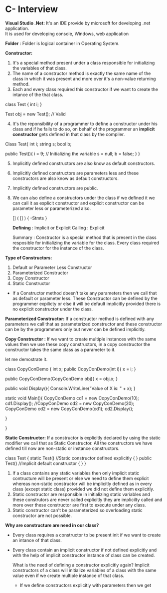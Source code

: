# C- Interview

**Visual Studio .Net:**
It's an IDE provide by microsoft for developing .net application.  
It is used for developing console, Windows, web application  

**Folder** : Folder is logical container in Operating System.  

**Constructor:**
1. It's a special method present under a class responsible for initializing the variables of that class.
2. The name of a constructor method is exactly the same name of the class in which it was present and more over it's a non-value returning method.
3. Each and every class required this constructor if we want to create the intance of the that class.

class Test
{
  int i;
}

Test obj = new Test(); // Valid

4. It's the reponsibility of a programmer to define a constructor under his class and if he fails to do so, on behalf of the programmer an **implicit constructor** gets defined in that class by the compiler.

Class Test{
  int i; string s; bool b;

  public Test(){
  i = 9;   // Initializing the variable
  s = null;
  b = false;
  }
}

5. Implicitly defined constructors are also know as default constructors.
6. Implicitly defined constructors are parameters less and these constructors are also know as default constructors.
7. Implicitly defined constructors are public.
8. We can also define a constructors under the class if we defined it we can call it as explicit constructor
   and explicit constructor can be parameter less or parameterized also.

   [<modifiers>] <name>( [<parameter list>] )
   {
      -Stmts
   }

   **Defining** : Implicit or Explicit
   Calling : Explicit

   Summary :
   Constructor is a special method that is present in the class resposible for initializing the variable for the class.
   Every class required the constructor for the instance of the class.
   

**Type of Constructors:**
1. Default or Parameter Less Constructor
2. Parameterized Constructor
3. Copy Constructor
4. Static Constructor

- If a Constructor method doesn't take any parameters then we call that as default or parameter less. These Constructor can be defined by the programmer expilicty or else it will be default implicitly provided there is no explicit constructor under the class.

**Parameterized  Constructor:**
If a constructor method is defined with any parameters we call that as parameterized constructor and these constructor can be by the programmers only but never can be defined implicitly.


**Copy Constructor :**
If we want to create multiple instances with the same values then we use these copy constructors, in a copy constructor   the constructor takes the same class as a parameter to it.

let me demostrate it.

class CopyConDemo
{
  int x;
  public CopyConDemo(int i){
    x = i;
  }

  public CopyConDemo(CopyConDemo obj){
    x = obj.x;
  }

  public void Display(){
  Console.WriteLine("Value of X is: " + x);
  }

  static void Main(){
  CopyConDemo cd1 = new CopyConDemo(10);
  cd1.Display();
  //CopyConDemo cd2 = new CopyConDemo(20);
  CopyConDemo cd2 = new CopyConDemo(cd1);
  cd2.Display();

  
  }
  

}

**Static Constructor:**
If a constructor is explicitly declared by using the static modifier we call that as Static Constructor. All the constructors we have defined till now are non-static or instance constructors.

class Test
{
  static Test()  //Static constructor defined explicitly
  {
  }
  public Test()  //Implicit default constructor
  {
  }
}

1. If a class contains any static variables then only implicit static contructure will be present
   or else we need to define them explicit whereas non-static constructor will be implicitly defined as in every class 
   (except static class) provided we did not define them explicitly.
2. Static constructor are responsible in initializing static variables and these construtors are never called explicitly 
   they are implicilty called and more over these constructor are first to execute under any class.
3. Static constructor can't be parameterized so overloading static constructor are not possible.

**Why are constructure are need in our class?**

- Every class requires a constructor to be present init if we want to create an intance of that class.
- Every class contain an implicit constructor if not defined explicitly and with the help of implicit constructor instance 
  of class can be created.
  
  What is the need of defining a constructor explicitly again?
  Implicit constructors of a class will initialize variables of a class with the same value even if we create multiple 
  instance of that class.

  - If we define constructors explicitly with parameters then we get 






